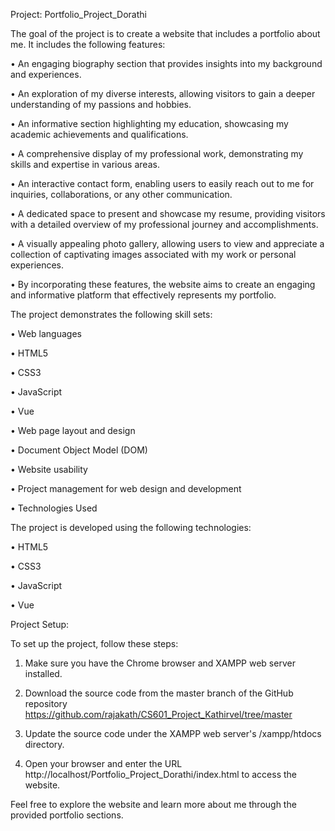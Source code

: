 Project: Portfolio_Project_Dorathi

The goal of the project is to create a website that includes a portfolio about me. It includes the following features:

•	An engaging biography section that provides insights into my background and experiences.

•	An exploration of my diverse interests, allowing visitors to gain a deeper understanding of my passions and hobbies.

•	An informative section highlighting my education, showcasing my academic achievements and qualifications.

•	A comprehensive display of my professional work, demonstrating my skills and expertise in various areas.

•	An interactive contact form, enabling users to easily reach out to me for inquiries, collaborations, or any other communication.

•	A dedicated space to present and showcase my resume, providing visitors with a detailed overview of my professional journey and accomplishments.

•	A visually appealing photo gallery, allowing users to view and appreciate a collection of captivating images associated with my work or personal experiences.

•	By incorporating these features, the website aims to create an engaging and informative platform that effectively represents my portfolio.


The project demonstrates the following skill sets:

•	Web languages

•	HTML5

•	CSS3

•	JavaScript

•	Vue

•	Web page layout and design

•	Document Object Model (DOM)

•	Website usability

•	Project management for web design and development

•	Technologies Used


The project is developed using the following technologies:

•	HTML5

•	CSS3

•	JavaScript

•	Vue

Project Setup:

To set up the project, follow these steps:

1. Make sure you have the Chrome browser and XAMPP web server installed.

2. Download the source code from the master branch of the GitHub repository 
  https://github.com/rajakath/CS601_Project_Kathirvel/tree/master

3. Update the source code under the XAMPP web server's /xampp/htdocs directory.

4. Open your browser and enter the URL http://localhost/Portfolio_Project_Dorathi/index.html to access the website.

Feel free to explore the website and learn more about me through the provided portfolio sections.
